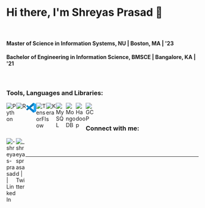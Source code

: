 # Hi there, I'm Shreyas Prasad  👋

<br>

#### Master of Science in Information Systems, NU | Boston, MA | '23
#### Bachelor of Engineering in Information Science, BMSCE | Bangalore, KA | '21

<br>

### Tools, Languages and Libraries:

<img align="left" alt="Python" width="26px" src="https://image.flaticon.com/icons/png/512/1822/1822921.png" />
<img align="left" alt="R" width="26px" src="https://image.flaticon.com/icons/png/512/2103/2103694.png" />
<img align="left" alt="Visual Studio Code" width="26px" src="https://raw.githubusercontent.com/github/explore/80688e429a7d4ef2fca1e82350fe8e3517d3494d/topics/visual-studio-code/visual-studio-code.png" />
<img align="left" alt="TensorFlow" width="26px" src="https://cdn-images-1.medium.com/max/1200/1*iDQvKoz7gGHc6YXqvqWWZQ.png" />
<img align="left" alt="Keras" width="26px" src="https://media-exp1.licdn.com/dms/image/C560BAQG2-bElRVrSqw/company-logo_200_200/0/1547450366259?e=2159024400&v=beta&t=OpI315QOVOkFjDgZPAGF_Kw7N490Y6bkILBCrjliQUQ" />
<img align="left" alt="MySQL" width="26px" src="https://image.flaticon.com/icons/png/512/528/528260.png" />
<img align="left" alt="MongoDB" width="26px" src="https://img.icons8.com/color/452/mongodb.png" />
<img align="left" alt="Hadoop" width="26px" src="https://cdn.iconscout.com/icon/free/png-512/hadoop-226007.png" />
<img align="left" alt="GCP" width="26px" src="https://cdn.iconscout.com/icon/free/png-512/google-cloud-2038785-1721675.png" />

<br>
<br>  

### Connect with me:



[<img align="left" alt="-shreyas-prasad | LinkedIn" width="25px" src="https://image.flaticon.com/icons/png/512/174/174857.png" />][linkedin]
[<img align="left" alt="_shreyasprasad | Twitter" width="25px" src="https://image.flaticon.com/icons/png/512/733/733579.png" />][twitter]
<!--[<img align="left" alt="codeSTACKr.com" width="25px" src="https://www.shreyasprasad.com/images/logo.png" />][website]
-->




<br />
<br />


---


[website]: https://www.shreyasprasad.com/
[twitter]: https://twitter.com/_shreyasprasad
[linkedin]: https://www.linkedin.com/in/-shreyas-prasad/


